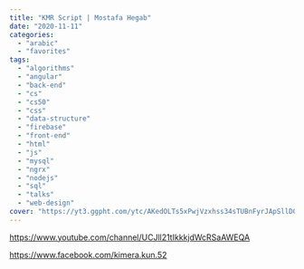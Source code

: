 ```yaml
---
title: "KMR Script | Mostafa Hegab"
date: "2020-11-11"
categories:
  - "arabic"
  - "favorites"
tags:
  - "algorithms"
  - "angular"
  - "back-end"
  - "cs"
  - "cs50"
  - "css"
  - "data-structure"
  - "firebase"
  - "front-end"
  - "html"
  - "js"
  - "mysql"
  - "ngrx"
  - "nodejs"
  - "sql"
  - "talks"
  - "web-design"
cover: "https://yt3.ggpht.com/ytc/AKedOLTs5xPwjVzxhss34sTUBnFyrJApSllD0pa3oQaOhw=s88-c-k-c0x00ffffff-no-rj"
---
```


https://www.youtube.com/channel/UCJll21tIkkkjdWcRSaAWEQA

https://www.facebook.com/kimera.kun.52
